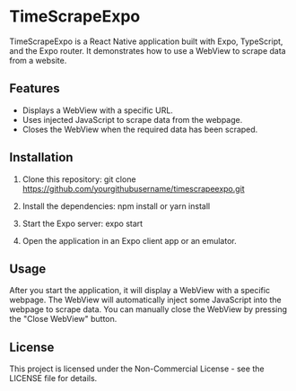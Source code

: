 # TimeScrapeExpo

TimeScrapeExpo is a React Native application built with Expo, TypeScript, and the Expo router. It demonstrates how to use a WebView to scrape data from a website.

## Features

- Displays a WebView with a specific URL.
- Uses injected JavaScript to scrape data from the webpage.
- Closes the WebView when the required data has been scraped.

## Installation

1. Clone this repository:
git clone https://github.com/yourgithubusername/timescrapeexpo.git

2. Install the dependencies: npm install or yarn install
3. Start the Expo server: expo start
4. Open the application in an Expo client app or an emulator.

## Usage

After you start the application, it will display a WebView with a specific webpage. The WebView will automatically inject some JavaScript into the webpage to scrape data. You can manually close the WebView by pressing the "Close WebView" button.

## License

This project is licensed under the Non-Commercial License - see the LICENSE file for details.

